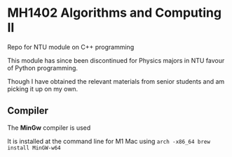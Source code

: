 # MH1402 Algorithms and Computing II
Repo for NTU module on C++ programming


 This module has since been discontinued for Physics majors in NTU favour of Python programming.

 Though I have obtained the relevant materials from senior students and am picking it up on my own. 

## Compiler

The **MinGw** compiler is used

It is installed at the command line for M1 Mac using `arch -x86_64 brew install MinGW-w64`

